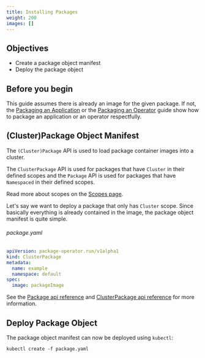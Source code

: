 ```yaml
---
title: Installing Packages
weight: 200
images: []
---
```


## Objectives
* Create a package object manifest
* Deploy the package object

## Before you begin
This guide assumes there is already an image for the given package. If not, the
[Packaging an Application](packaging-an-application.md) or the
[Packaging an Operator](packaging-an-operator.md) guide show how to package an application or an operator
respectfully.


## (Cluster)Package Object Manifest
The `(Cluster)Package` API is used to load package container images into a cluster.

The `ClusterPackage` API is used for packages that have `Cluster` in their defined scopes and the
`Package` API is used for packages that have `Namespaced` in their defined scopes.

Read more about scopes on the [Scopes page](/content/en/docs/concepts/scopes.md).

Let's say we want to deploy a package that only has `Cluster` scope. Since basically everything is already contained
in the image, the package object manifest is quite simple.

###### package.yaml
```yaml
apiVersion: package-operator.run/v1alpha1
kind: ClusterPackage
metadata:
  name: example
  namespace: default
spec:
  image: packageImage

```

See the
[Package api reference](/content/en/docs/getting_started/api-reference.md#package) and
[ClusterPackage api reference](/content/en/docs/getting_started/api-reference.md#clusterpackage) for
more information.


## Deploy Package Object
The package object manifest can now be deployed using `kubectl`:
```shell
kubectl create -f package.yaml
```
